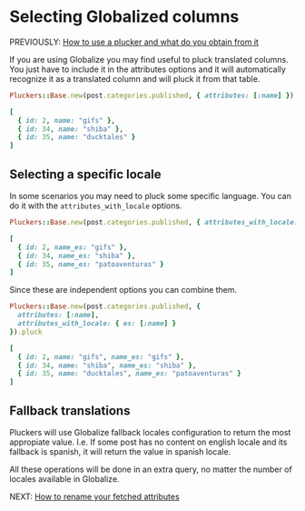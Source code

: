 # Selecting Globalized columns

PREVIOUSLY: [How to use a plucker and what do you obtain from it](./basics.md)

If you are using Globalize you may find useful to pluck translated columns. You just have to include it in the attributes options and it will automatically recognize it as a translated column and will pluck it from that table.

```ruby
Pluckers::Base.new(post.categories.published, { attributes: [:name] }).pluck
```
```ruby
[
  { id: 2, name: "gifs" },
  { id: 34, name: "shiba" },
  { id: 35, name: "ducktales" }
]
```
## Selecting a specific locale

In some scenarios you may need to pluck some specific language. You can do it with the `attributes_with_locale` options.

```ruby
Pluckers::Base.new(post.categories.published, { attributes_with_locale: { es: [:name] }).pluck
```
```ruby
[
  { id: 2, name_es: "gifs" },
  { id: 34, name_es: "shiba" },
  { id: 35, name_es: "patoaventuras" }
]
```

Since these are independent options you can combine them.

```ruby
Pluckers::Base.new(post.categories.published, {
  attributes: [:name],
  attributes_with_locale: { es: [:name] }
}).pluck
```
```ruby
[
  { id: 2, name: "gifs", name_es: "gifs" },
  { id: 34, name: "shiba", name_es: "shiba" },
  { id: 35, name: "ducktales", name_es: "patoaventuras" }
]
```

## Fallback translations

Pluckers will use Globalize fallback locales configuration to return the most appropiate value. I.e. If some post has no content on english locale and its fallback is spanish, it will return the value in spanish locale.

All these operations will be done in an extra query, no matter the number of locales available in Globalize.

NEXT: [How to rename your fetched attributes](./renaming.md)
